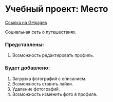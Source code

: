 # Учебный проект: Место

[Ссылка на GHpages](https://rojy87.github.io/mesto/)

Социальная сеть о путешествиях.

### Представлены:

1. Возможность редактировать профиль.

### Будет добавлено:

1. Загрузка фотографий с описанием.
2. Возможность ставить лайки.
3. Удаление фотографий.
4. Возможность изменить фото в профиле.
